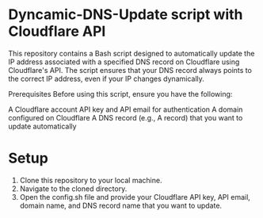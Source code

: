 # Dyncamic-DNS-Update script with Cloudflare API 
This repository contains a Bash script designed to automatically update the IP address associated with a specified DNS record on Cloudflare using Cloudflare's API. The script ensures that your DNS record always points to the correct IP address, even if your IP changes dynamically.

Prerequisites
Before using this script, ensure you have the following:

A Cloudflare account
API key and API email for authentication
A domain configured on Cloudflare
A DNS record (e.g., A record) that you want to update automatically

# Setup
1. Clone this repository to your local machine.
2. Navigate to the cloned directory.
3. Open the config.sh file and provide your Cloudflare API key, API email, domain name, and DNS record name that you want to update.
   
